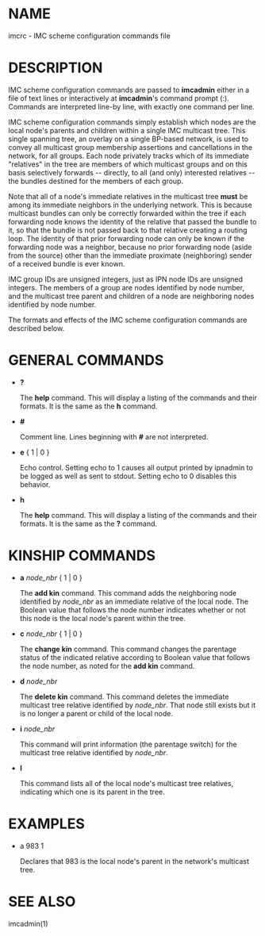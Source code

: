 # NAME

imcrc - IMC scheme configuration commands file

# DESCRIPTION

IMC scheme configuration commands are passed to **imcadmin** either in a file of
text lines or interactively at **imcadmin**'s command prompt (:).  Commands
are interpreted line-by line, with exactly one command per line.

IMC scheme configuration commands simply establish which nodes are the
local node's parents and children within a single IMC multicast tree.  This
single spanning tree, an overlay on a single BP-based network, is used to
convey all multicast group membership assertions and cancellations in the
network, for all groups.  Each node privately tracks which of its immediate
"relatives" in the tree are members of which multicast groups and on this
basis selectively forwards -- directly, to all (and only) interested
relatives -- the bundles destined for the members of each group.

Note that all of a node's immediate relatives in the multicast tree **must**
be among its immediate neighbors in the underlying network.  This is because
multicast bundles can only be correctly forwarded within the tree if each
forwarding node knows the identity of the relative that passed the bundle
to it, so that the bundle is not passed back to that relative creating a
routing loop.  The identity of that prior forwarding node can only be known
if the forwarding node was a neighbor, because no prior forwarding node
(aside from the source) other than the immediate proximate (neighboring)
sender of a received bundle is ever known.

IMC group IDs are unsigned integers, just as IPN node IDs are unsigned
integers.  The members of a group are nodes identified by node number,
and the multicast tree parent and children of a node are neighboring
nodes identified by node number.

The formats and effects of the IMC scheme configuration commands are
described below.

# GENERAL COMMANDS

- **?**

    The **help** command.  This will display a listing of the commands and their
    formats.  It is the same as the **h** command.

- **#**

    Comment line.  Lines beginning with **#** are not interpreted.

- **e** { 1 | 0 }

    Echo control.  Setting echo to 1 causes all output printed by ipnadmin to be
    logged as well as sent to stdout.  Setting echo to 0 disables this behavior.

- **h**

    The **help** command.  This will display a listing of the commands and their
    formats.  It is the same as the **?** command.

# KINSHIP COMMANDS

- **a** _node\_nbr_ { 1 | 0 }

    The **add kin** command.  This command adds the neighboring node identified
    by _node\_nbr_ as an immediate relative of the local node.  The Boolean
    value that follows the node number indicates whether or not this node is the
    local node's parent within the tree.

- **c** _node\_nbr_ { 1 | 0 }

    The **change kin** command.  This command changes the parentage status of the
    indicated relative according to Boolean value that follows the node number,
    as noted for the **add kin** command.

- **d** _node\_nbr_

    The **delete kin** command.  This command deletes the immediate multicast
    tree relative identified by _node\_nbr_.  That node still exists but it
    is no longer a parent or child of the local node.

- **i** _node\_nbr_

    This command will print information (the parentage switch) for the
    multicast tree relative identified by _node\_nbr_.

- **l**

    This command lists all of the local node's multicast tree relatives,
    indicating which one is its parent in the tree.

# EXAMPLES

- a 983 1

    Declares that 983 is the local node's parent in the network's multicast tree.

# SEE ALSO

imcadmin(1)
